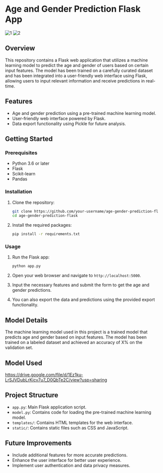 # Age and Gender Prediction Flask App


![1](https://github.com/Hmzkhnswt/Age-Gender-predictor-Model/assets/95092387/fffdd7bb-d2ad-4327-82ce-e22187acea46)
![2](https://github.com/Hmzkhnswt/Age-Gender-predictor-Model/assets/95092387/decd0108-3254-4448-9db0-8073f3f4a45b)


## Overview

This repository contains a Flask web application that utilizes a machine learning model to predict the age and gender of users based on certain input features. The model has been trained on a carefully curated dataset and has been integrated into a user-friendly web interface using Flask, allowing users to input relevant information and receive predictions in real-time.

## Features

- Age and gender prediction using a pre-trained machine learning model.
- User-friendly web interface powered by Flask.
- Data export functionality using Pickle for future analysis.

## Getting Started

### Prerequisites

- Python 3.6 or later
- Flask
- Scikit-learn
- Pandas

### Installation

1. Clone the repository:

   ```bash
   git clone https://github.com/your-username/age-gender-prediction-flask.git
   cd age-gender-prediction-flask
   ```

2. Install the required packages:

   ```bash
   pip install -r requirements.txt
   ```

### Usage

1. Run the Flask app:

   ```bash
   python app.py
   ```

2. Open your web browser and navigate to `http://localhost:5000`.

3. Input the necessary features and submit the form to get the age and gender predictions.

4. You can also export the data and predictions using the provided export functionality.

## Model Details

The machine learning model used in this project is a trained model that predicts age and gender based on input features. The model has been trained on a labeled dataset and achieved an accuracy of X% on the validation set.

## Model Used
https://drive.google.com/file/d/1Ez1ku-LrSJVDubLrKicv7u7_D0QbTe2C/view?usp=sharing

## Project Structure

- `app.py`: Main Flask application script.
- `model.py`: Contains code for loading the pre-trained machine learning model.
- `templates/`: Contains HTML templates for the web interface.
- `static/`: Contains static files such as CSS and JavaScript.

## Future Improvements

- Include additional features for more accurate predictions.
- Enhance the user interface for better user experience.
- Implement user authentication and data privacy measures.
